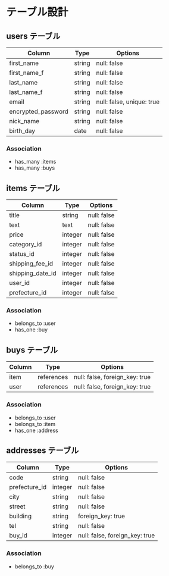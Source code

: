 # テーブル設計

## users テーブル

| Column             | Type   | Options                   |
| --------           | ------ | -----------               |
| first_name         | string | null: false               |
| first_name_f       | string | null: false               |
| last_name          | string | null: false               |
| last_name_f        | string | null: false               |
| email              | string | null: false, unique: true |
| encrypted_password | string | null: false               |
| nick_name          | string | null: false               |
| birth_day          | date   | null: false               |

### Association

- has_many :items
- has_many :buys

## items テーブル

| Column           | Type    | Options     |
| ------           | ------  | ----------- |
| title            | string  | null: false |
| text             | text    | null: false |
| price            | integer | null: false |
| category_id      | integer | null: false |
| status_id        | integer | null: false |
| shipping_fee_id  | integer | null: false |
| shipping_date_id | integer | null: false |
| user_id          | integer | null: false |
| prefecture_id    | integer | null: false |

### Association

- belongs_to :user
- has_one :buy


## buys テーブル

| Column  | Type       | Options                        |
| ------- | ---------- | ------------------------------ |
| item    | references | null: false, foreign_key: true |
| user    | references | null: false, foreign_key: true |


### Association
- belongs_to :user
- belongs_to :item
- has_one :address


## addresses テーブル

| Column            | Type       | Options                        |
| -------           | ---------- | ---------------------          |
| code              | string     | null: false                    |
| prefecture_id     | integer    | null: false                    |
| city              | string     | null: false                    |
| street            | string     | null: false                    |
| building          | string     | foreign_key: true              |
| tel               | string     | null: false                    |
| buy_id            | integer    | null: false, foreign_key: true |

### Association
- belongs_to :buy
